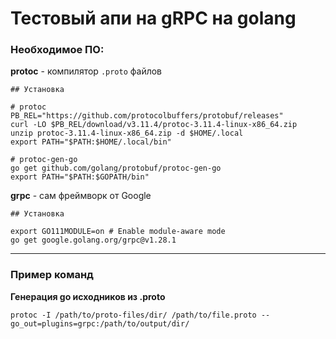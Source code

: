 # Тестовый апи на gRPC на golang

### Необходимое ПО:
**protoc** - компилятор `.proto` файлов  
```
## Установка

# protoc
PB_REL="https://github.com/protocolbuffers/protobuf/releases"
curl -LO $PB_REL/download/v3.11.4/protoc-3.11.4-linux-x86_64.zip
unzip protoc-3.11.4-linux-x86_64.zip -d $HOME/.local
export PATH="$PATH:$HOME/.local/bin"

# protoc-gen-go
go get github.com/golang/protobuf/protoc-gen-go
export PATH="$PATH:$GOPATH/bin"
```

**grpc** - сам фреймворк от Google
```
## Установка

export GO111MODULE=on # Enable module-aware mode
go get google.golang.org/grpc@v1.28.1
```

---

### Пример команд
**Генерация go исходников из .proto**
```
protoc -I /path/to/proto-files/dir/ /path/to/file.proto --go_out=plugins=grpc:/path/to/output/dir/
```